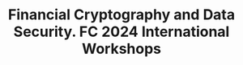 ---
title: "Financial Cryptography and Data Security. FC 2024 International Workshops"
collection: editors
type: editors
permalink: /publications/2024-10-Financial-Cryptography-and-Data-Security-FC-2024-International-Workshops
venue: 'Financial Cryptography and Data Security. FC 2024 International Workshops'
pages: 'i-157'
publisher: 'Springer Cham'
year: '2024'
paperurl: 'https://link.springer.com/book/9783031692307'
citation: ' <b>Jurlind Budurushi</b>,  Oksana Kulyk,  Sarah Allen,  Theo Diamandis,  Ariah Klages-Mundt,  Andrea Bracciali,  Geoffrey Goodell,  Shin’ichiro Matsuo</br> Financial Cryptography and Data Security. FC 2024 International Workshops'
---